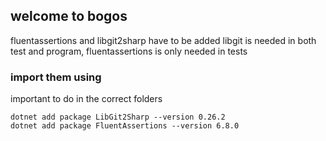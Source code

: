 ## welcome to bogos

fluentassertions and libgit2sharp have to be added 
libgit is needed in both test and program, fluentassertions is only needed in tests

### import them using 
important to do in the correct folders
```
dotnet add package LibGit2Sharp --version 0.26.2
dotnet add package FluentAssertions --version 6.8.0
```
